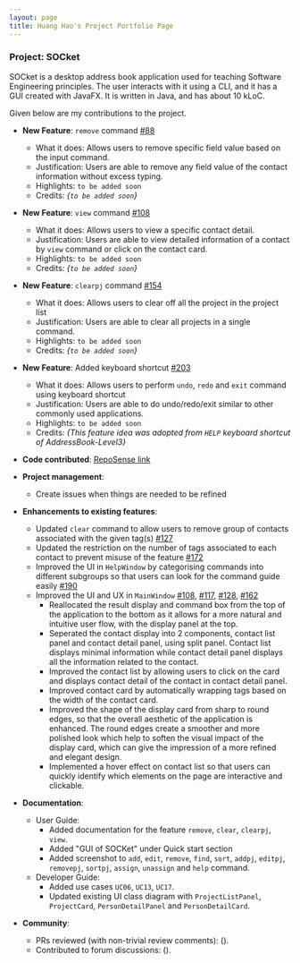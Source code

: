 ```yaml
---
layout: page
title: Huang Hao's Project Portfolio Page
---
```


### Project: SOCket

SOCket is a desktop address book application used for teaching Software Engineering principles. The user interacts with it using a CLI, and it has a GUI created with JavaFX. It is written in Java, and has about 10 kLoC.

Given below are my contributions to the project.

* **New Feature**: `remove` command [\#88](https://github.com/AY2223S2-CS2103T-T12-4/tp/pull/88)
    * What it does: Allows users to remove specific field value based on the input command.
    * Justification: Users are able to remove any field value of the contact information without excess typing.
    * Highlights: `to be added soon`
    * Credits: *{`to be added soon`}*

* **New Feature**: `view` command [\#108](https://github.com/AY2223S2-CS2103T-T12-4/tp/pull/108)
  * What it does: Allows users to view a specific contact detail.
  * Justification: Users are able to view detailed information of a contact by `view` command or click on the contact card.
  * Highlights: `to be added soon`
  * Credits: *{`to be added soon`}*

* **New Feature**: `clearpj` command [\#154](https://github.com/AY2223S2-CS2103T-T12-4/tp/pull/154)
    * What it does: Allows users to clear off all the project in the project list
    * Justification: Users are able to clear all projects in a single command.
    * Highlights: `to be added soon`
    * Credits: *{`to be added soon`}*

* **New Feature**: Added keyboard shortcut [\#203](https://github.com/AY2223S2-CS2103T-T12-4/tp/pull/203)
  * What it does: Allows users to perform `undo`, `redo` and `exit` command using keyboard shortcut
  * Justification: Users are able to do undo/redo/exit similar to other commonly used applications.
  * Highlights: `to be added soon`
  * Credits: *{This feature idea was adopted from `HELP` keyboard shortcut of AddressBook-Level3}*

* **Code contributed**: [RepoSense link](https://nus-cs2103-ay2223s2.github.io/tp-dashboard/?search=huanghao1998&breakdown=true)

* **Project management**:
    * Create issues when things are needed to be refined

* **Enhancements to existing features**:
    * Updated `clear` command to allow users to remove group of contacts associated with the given tag(s) [\#127](https://github.com/AY2223S2-CS2103T-T12-4/tp/pull/127)
    * Updated the restriction on the number of tags associated to each contact to prevent misuse of the feature [\#172](https://github.com/AY2223S2-CS2103T-T12-4/tp/pull/172)
    * Improved the UI in `HelpWindow` by categorising commands into different subgroups so that users can look for the command guide easily [\#190](https://github.com/AY2223S2-CS2103T-T12-4/tp/pull/190)
    * Improved the UI and UX in `MainWindow` [\#108](https://github.com/AY2223S2-CS2103T-T12-4/tp/pull/108), [\#117](https://github.com/AY2223S2-CS2103T-T12-4/tp/pull/117), [\#128](https://github.com/AY2223S2-CS2103T-T12-4/tp/pull/128), [\#162](https://github.com/AY2223S2-CS2103T-T12-4/tp/pull/162)
      * Reallocated the result display and command box from the top of the application to the bottom as it allows for a more natural and intuitive user flow, with the display panel at the top.
      * Seperated the contact display into 2 components, contact list panel and contact detail panel, using split panel. Contact list displays minimal information while contact detail panel displays all the information related to the contact.
      * Improved the contact list by allowing users to click on the card and displays contact detail of the contact in contact detail panel.
      * Improved contact card by automatically wrapping tags based on the width of the contact card.
      * Improved the shape of the display card from sharp to round edges, so that the overall aesthetic of the application is enhanced. The round edges create a smoother and more polished look which help to soften the visual impact of the display card, which can give the impression of a more refined and elegant design.
      * Implemented a hover effect on contact list so that users can quickly identify which elements on the page are interactive and clickable.

* **Documentation**:
    * User Guide:
        * Added documentation for the feature `remove`, `clear`, `clearpj`, `view`.
        * Added "GUI of SOCKet" under Quick start section
        * Added screenshot to `add`, `edit`, `remove`, `find`, `sort`, `addpj`, `editpj`, `removepj`, `sortpj`, `assign`, `unassign` and `help` command.
    * Developer Guide:
        * Added use cases `UC06`, `UC13`, `UC17`.
        * Updated existing UI class diagram with `ProjectListPanel`, `ProjectCard`, `PersonDetailPanel` and `PersonDetailCard`.

* **Community**:
    * PRs reviewed (with non-trivial review comments): ().
    * Contributed to forum discussions: ().

